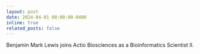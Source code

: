 ```yaml
---
layout: post
date: 2024-04-01 08:00:00-0400
inline: true
related_posts: false
---
```


Benjamin Mark Lewis joins Actio Biosciences as a Bioinformatics Scientist II.
